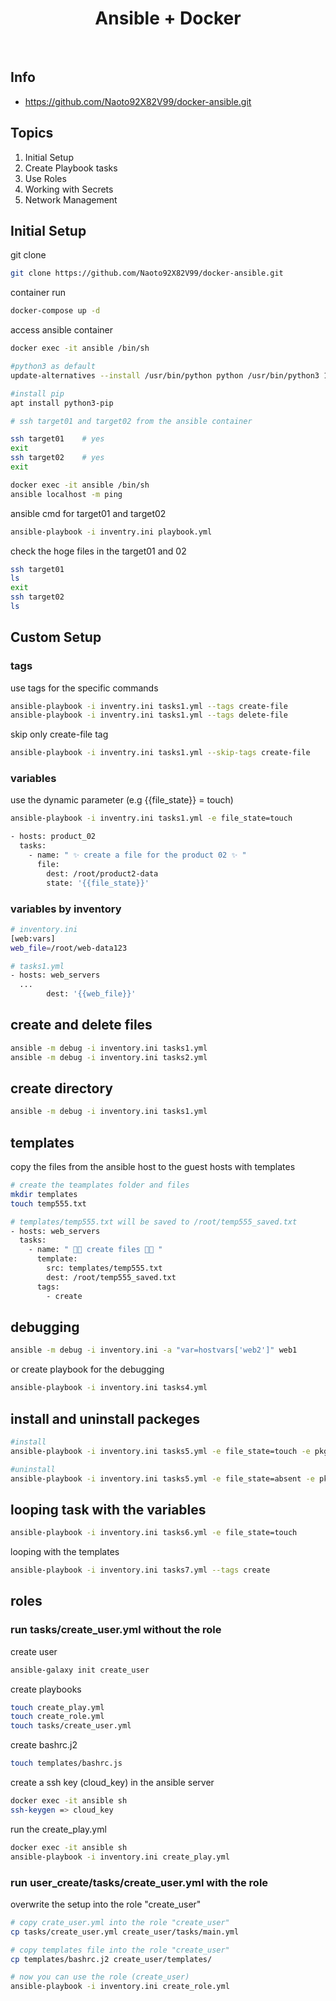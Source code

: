 <h1 align="center">Ansible + Docker </h1> <br>

## Info
- https://github.com/Naoto92X82V99/docker-ansible.git

## Topics

1. Initial Setup
2. Create Playbook tasks
3. Use Roles
4. Working with Secrets
5. Network Management


## Initial Setup

git clone

```bash
git clone https://github.com/Naoto92X82V99/docker-ansible.git
```

container run
```bash
docker-compose up -d
```

access ansible container
```bash
docker exec -it ansible /bin/sh

#python3 as default
update-alternatives --install /usr/bin/python python /usr/bin/python3 1

#install pip
apt install python3-pip	

# ssh target01 and target02 from the ansible container

ssh target01    # yes
exit
ssh target02    # yes
exit
```

```bash
docker exec -it ansible /bin/sh
ansible localhost -m ping
```

ansible cmd for target01 and target02

```bash
ansible-playbook -i inventry.ini playbook.yml
```

check the hoge files in the target01 and 02
```bash
ssh target01
ls
exit
ssh target02
ls
```

## Custom Setup


### tags
use tags for the specific commands
```bash
ansible-playbook -i inventry.ini tasks1.yml --tags create-file
ansible-playbook -i inventry.ini tasks1.yml --tags delete-file
```

skip only create-file tag
```bash
ansible-playbook -i inventry.ini tasks1.yml --skip-tags create-file
```

### variables
use the dynamic parameter (e.g {{file_state}} = touch)
```bash
ansible-playbook -i inventry.ini tasks1.yml -e file_state=touch
```

```bash
- hosts: product_02
  tasks:
    - name: " ✨ create a file for the product 02 ✨ "
      file:
        dest: /root/product2-data
        state: '{{file_state}}'
```

### variables by inventory
```bash
# inventory.ini
[web:vars]
web_file=/root/web-data123
```

```bash
# tasks1.yml
- hosts: web_servers
  ...
        dest: '{{web_file}}'
```
## create and delete files
```bash
ansible -m debug -i inventory.ini tasks1.yml
ansible -m debug -i inventory.ini tasks2.yml
```

## create directory
```bash
ansible -m debug -i inventory.ini tasks1.yml
```

## templates 
copy the files from the ansible host to the guest hosts with templates


```bash
# create the teamplates folder and files
mkdir templates
touch temp555.txt
```

```bash
# templates/temp555.txt will be saved to /root/temp555_saved.txt
- hosts: web_servers
  tasks:
    - name: " 🚀✨ create files 🚀✨ "
      template:
        src: templates/temp555.txt
        dest: /root/temp555_saved.txt
      tags:
        - create
```

## debugging
```bash
ansible -m debug -i inventory.ini -a "var=hostvars['web2']" web1
```
or create playbook for the debugging
```bash
ansible-playbook -i inventory.ini tasks4.yml
```

## install and uninstall packeges
```bash
#install
ansible-playbook -i inventory.ini tasks5.yml -e file_state=touch -e pkg_state=latest

#uninstall
ansible-playbook -i inventory.ini tasks5.yml -e file_state=absent -e pkg_state=absent
```

## looping task with the variables
```bash
ansible-playbook -i inventory.ini tasks6.yml -e file_state=touch
```
looping with the templates
```bash
ansible-playbook -i inventory.ini tasks7.yml --tags create
```

## roles

### run tasks/create_user.yml without the role
create user
```bash
ansible-galaxy init create_user
```

create playbooks
```bash
touch create_play.yml
touch create_role.yml
touch tasks/create_user.yml
```

create bashrc.j2
```bash
touch templates/bashrc.js
```

create a ssh key (cloud_key) in the ansible server
```bash
docker exec -it ansible sh
ssh-keygen => cloud_key
```

run the create_play.yml
```bash
docker exec -it ansible sh
ansible-playbook -i inventory.ini create_play.yml
```

### run user_create/tasks/create_user.yml with the role

overwrite the setup into the role "create_user"

```bash
# copy crate_user.yml into the role "create_user"
cp tasks/create_user.yml create_user/tasks/main.yml

# copy templates file into the role "create_user"
cp templates/bashrc.j2 create_user/templates/
```

```bash
# now you can use the role (create_user)
ansible-playbook -i inventory.ini create_role.yml
```


